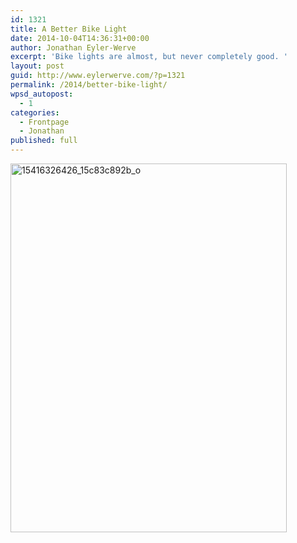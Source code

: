 ```yaml
---
id: 1321
title: A Better Bike Light
date: 2014-10-04T14:36:31+00:00
author: Jonathan Eyler-Werve
excerpt: 'Bike lights are almost, but never completely good. '
layout: post
guid: http://www.eylerwerve.com/?p=1321
permalink: /2014/better-bike-light/
wpsd_autopost:
  - 1
categories:
  - Frontpage
  - Jonathan
published: full
---
```

[<img class="aligncenter size-large wp-image-1322" src="http://www.eylerwerve.com/wp-content/uploads/2014/10/15416326426_15c83c892b_o-442x590.jpg" alt="15416326426_15c83c892b_o" width="442" height="590" srcset="http://www.eylerwerve.com/wp-content/uploads/2014/10/15416326426_15c83c892b_o-225x300.jpg 225w, http://www.eylerwerve.com/wp-content/uploads/2014/10/15416326426_15c83c892b_o-442x590.jpg 442w" sizes="(max-width: 442px) 100vw, 442px" />](http://www.eylerwerve.com/wp-content/uploads/2014/10/15416326426_15c83c892b_o.jpg)